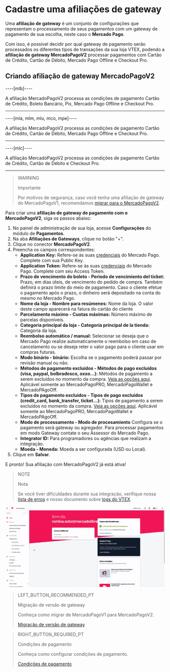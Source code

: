 # Cadastre uma afiliações de gateway

Uma **afiliação de gateway** é um conjunto de configurações que representam o processamento de seus pagamentos com um gateway de pagamento de sua escolha, neste caso o **Mercado Pago**. 

Com isso, é possível decidir por qual gateway de pagamento serão processados os diferentes tipos de transações da sua loja VTEX, podendo a **afiliação de gateway MercadoPagoV2** processar pagamentos com Cartão de Crédito, Cartão de Débito, Mercado Pago Offline e Checkout Pro.

## Criando afiliação de gateway MercadoPagoV2

----[mlb]----

A afiliação MercadoPagoV2 processa as condições de pagamento Cartão de Crédito, Boleto Bancário, Pix, Mercado Pago Offline e Checkout Pro.

------------

----[mla, mlm, mlu, mco, mpe]----

A afiliação MercadoPagoV2 processa as condições de pagamento Cartão de Crédito, Cartão de Débito, Mercado Pago Offline e Checkout Pro.

------------

----[mlc]----

A afiliação MercadoPagoV2 processa as condições de pagamento Cartão de Crédito, Cartão de Débito e Checkout Pro.

------------

> WARNING
>
> Importante
>
> Por motivos de segurança, caso você tenha uma afiliação de gateway do MercadoPagoV1, recomendamos [migrar para o MercadoPagoV2](https://www.mercadopago[FAKER][URL][DOMAIN]/developers/pt/guides/plugins/unofficial/vtex/mp1-mp2-migration).

Para criar uma **afiliação de gateway de pagamento com o MercadoPagoV2**, siga os passos abaixo:

1. No painel de administração de sua loja, acesse **Configurações** do módulo de **Pagamentos**.
2. Na aba **Afiliações de Gateways**, clique no botão "+".
3. Clique no conector **MercadoPagoV2**.
4. Preencha os campos correspondentes: 
   * **Application Key:** Refere-se às suas [credenciais](https://www.mercadopago[FAKER][URL][DOMAIN]/developers/pt/guides/resources/credentials) do Mercado Pago. Complete com sua Public Key.
   * **Application Token:** Refere-se às suas [credenciais](https://www.mercadopago[FAKER][URL][DOMAIN]/developers/pt/guides/resources/credentials) do Mercado Pago. Complete com seu Access Token.
   * **Prazo de vencimento do boleto - Periodo de vencimiento del ticket:** Prazo, em dias úteis, de vencimento do pedido de compra. Também definirá o prazo limite do meio de pagamento. Caso o cliente efetue o pagamento após o prazo, o dinheiro será depositado na conta do mesmo no Mercado Pago.
   * **Nome da loja - Nombre para resúmenes:** Nome da loja. O valor deste campo aparecerá na fatura do cartão do cliente
   * **Parcelamento máximo - Cuotas máximas:** Número máximo de parcelas disponíveis.
   * **Categoría principal da loja - Categoría principal de la tienda:** Categoria da loja.
   * **Reembolso automático / manual:** Selecionar se deseja que o Mercado Pago realize automaticamente o reembolso em caso de cancelamento ou se deseja reter o valor pago para o cliente usar em compras futuras.
   * **Modo binário - binário:** Escolha se o pagamento poderá passar por revisão manual ou não.
   * **Métodos de pagamento excluídos - Métodos de pago excluídos (visa, paypal, bolbradesco, oxxo...):** Métodos de pagamento a serem excluídos no momento da compra. [Veja as opções aqui](https://www.mercadopago[FAKER][URL][DOMAIN]/developers/pt/guides/plugins/unofficial/vtex/payment-methods). Aplicável somente ao MercadoPagoPRO, MercadoPagoWallet e MercadoPAgoOff.
   * **Tipos de pagamento excluídos - Tipos de pago excluidos (credit_card, bank_transfer, ticket...):** Tipos de pagamento a serem excluídos no momento da compra. [Veja as opções aqui](https://www.mercadopago[FAKER][URL][DOMAIN]/developers/pt/guides/plugins/unofficial/vtex/payment-methods). Aplicável somente ao MercadoPagoPRO, MercadoPagoWallet e MercadoPAgoOff.
   * **Modo de processamento - Modo de procesamiento** Configura se o pagamento será gateway ou agregador. Para processar pagamentos em modo Gateway contate o seu Assessor do Mercado Pago.
   * **Integrator ID:** Para programadores ou agências que realizam a integração.
   * **Moeda - Moneda:** Moeda a ser configurada (USD ou Local).
5. Clique em **Salvar**.

E pronto! Sua afiliação com MercadoPagoV2 já está ativa!

> NOTE
>
> Nota
> 
> Se você tiver dificuldades durante sua integração, verifique nossa [lista de erros](https://www.mercadopago[FAKER][URL][DOMAIN]/developers/pt/guides/plugins/unofficial/vtex/common-errors) e nosso documento sobre [logs do VTEX](https://www.mercadopago[FAKER][URL][DOMAIN]/developers/pt/guides/plugins/unofficial/vtex/logs).

![Criando afiliação de gateway MercadoPagoV2](/images/vtex/affiliationV2-pt.gif)

> LEFT_BUTTON_RECOMMENDED_PT
>
> Migração de versão de gateway
>
> Conheça como migrar de MercadoPagoV1 para MercadoPagoV2.
>
> [Migração de versão de gateway](https://www.mercadopago[FAKER][URL][DOMAIN]/developers/pt/guides/plugins/unofficial/vtex/mp1-mp2-migration)

> RIGHT_BUTTON_REQUIRED_PT
>
> Condições de pagamento
>
> Conheça como configurar condições de pagamento.
>
> [Condições de pagamento](https://www.mercadopago[FAKER][URL][DOMAIN]/developers/pt/guides/plugins/unofficial/vtex/configure-payment-conditions)
